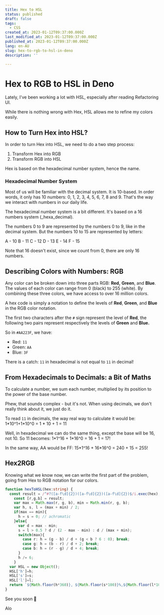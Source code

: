 ```yaml
---
title: Hex to HSL
status: published
draft: false
tags:
  - CSS
created_at: 2023-01-12T09:37:00.000Z
last_modified_at: 2023-01-12T09:37:00.000Z
published_at: 2023-01-12T09:37:00.000Z
lang: en-AU
slug: hex-to-rgb-to-hsl-in-deno
description: ''

--- 
```

# Hex to RGB to HSL in Deno

Lately, I've been working a lot with HSL, especially after reading Refactoring UI.

While there is nothing wrong with Hex, HSL allows me to refine my colors easily. 

## How to Turn Hex into HSL?

In order to turn Hex into HSL, we need to do a two step process:
1. Transform Hex into RGB
2. Transform RGB into HSL

Hex is based on the hexadecimal number system, hence the name.

### Hexadecimal Number System

Most of us will be familiar with the decimal system. 
It is 10-based. In order words, it only has 10 numbers: 0, 1, 2, 3, 4, 5, 6, 7, 8 and 9.
That's the way we interact with numbers in our daily life. 

The hexadecimal number system is a bit different. It's based on a 16 numbers system (_hexa_decimal).

The numbers 0 to 9 are represented by the numbers 0 to 9, like in the decimal system.
But the numbers 10 to 15 are represented by letters:

A - 10
B - 11
C - 12
D - 13
E - 14
F - 15

Note that 16 doesn't exist, since we count from 0, there are only 16 numbers.

## Describing Colors with Numbers: RGB

Any color can be broken down into three parts RGB: **Red,** **Green**, and **Blue**.
The values of each color can range from 0 (black)  to 255 (white).
By combining these three colors, we have access to over 16 million colors.

A hex code is simply a notation to define the levels of **Red**, **Green**, and **Blue** in the RGB color notation.

The first two characters after the `#` sign represent the level of **Red**, the following two pairs represent respectively the levels of **Green** and **Blue.**

So in `#AA223F`, we have:
- Red: `11`
- Green: `AA`
- Blue: `3F`

There is a catch: `11` in hexadecimal is not equal to `11` in decimal!

## From Hexadecimals to Decimals: a Bit of Maths

To calculate a number, we sum each number, multiplied by its position to the power of the base number. 

Phew, that sounds complex - but it's not. When using decimals, we don't really think about it, we just do it.

To read `11` in decimals, the way real way to calculate it would be:
1\*10^1+1\*10^0 = 1 * 10 + 1 = 11

Well, in hexadecimal we can do the same thing, except the base will be 16, not 10.
So 11 becomes: 1\*1^16 + 1\*16^0 = 16 + 1 = 17!

In the same way, AA would be FF:  15\*1^16 + 16\*16^0 = 240 + 15 = 255!

## Hex2RGB

Knowing what we know now, we can write the first part of the problem, going from Hex to RGB notation for our colors.

```ts
function hexToHSL(hex:string) {
  const result = /^#?([a-f\d]{2})([a-f\d]{2})([a-f\d]{2})$/i.exec(hex);
    const [r,g,b] = result;
    var max = Math.max(r, g, b), min = Math.min(r, g, b);
    var h, s, l = (max + min) / 2;
    if(max == min){
      h = s = 0; // achromatic
    }else{
      var d = max - min;
      s = l > 0.5 ? d / (2 - max - min) : d / (max + min);
      switch(max){
        case r: h = (g - b) / d + (g < b ? 6 : 0); break;
        case g: h = (b - r) / d + 2; break;
        case b: h = (r - g) / d + 4; break;
      }
      h /= 6;
    }
  var HSL = new Object();
  HSL['h']=h;
  HSL['s']=s;
  HSL['l']=l;
  return `${Math.floor(h*360)}, ${Math.floor(s*100)}%,${Math.floor(l*100)}%`;
}
```

See you soon 👋

Alo